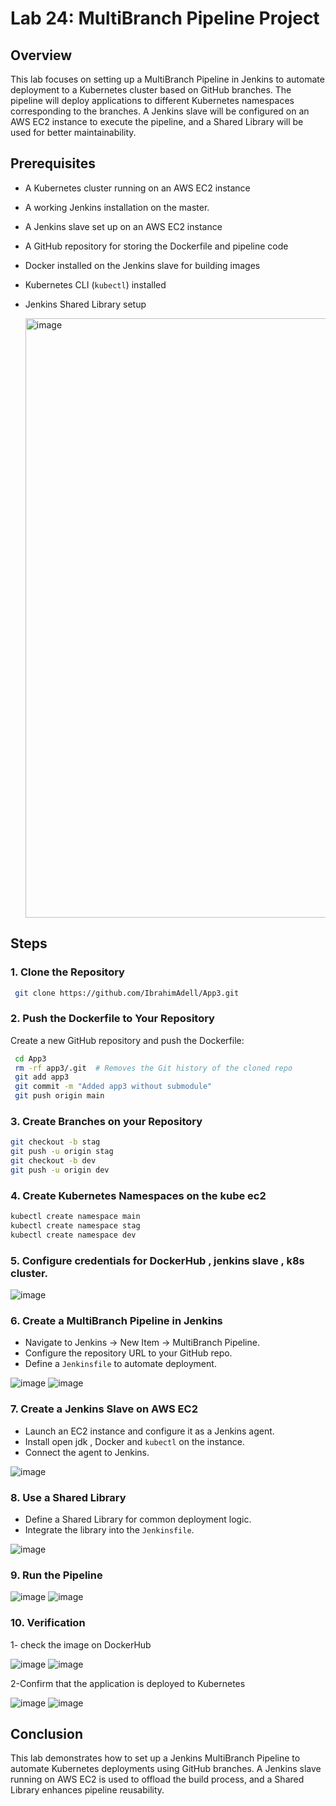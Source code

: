# Lab 24: MultiBranch Pipeline Project

## Overview
This lab focuses on setting up a MultiBranch Pipeline in Jenkins to automate deployment to a Kubernetes cluster based on GitHub branches. The pipeline will deploy applications to different Kubernetes namespaces corresponding to the branches. A Jenkins slave will be configured on an AWS EC2 instance to execute the pipeline, and a Shared Library will be used for better maintainability.

## Prerequisites
- A Kubernetes cluster running on an AWS EC2 instance
- A working Jenkins installation on the master.
- A Jenkins slave set up on an AWS EC2 instance
- A GitHub repository for storing the Dockerfile and pipeline code
- Docker installed on the Jenkins slave for building images
- Kubernetes CLI (`kubectl`) installed
- Jenkins Shared Library setup
  
  <img width="959" alt="image" src="https://github.com/user-attachments/assets/bdca6cef-f4f7-49de-98ab-bcaa0e0af98d" />

## Steps

### 1. Clone the Repository
```sh
 git clone https://github.com/IbrahimAdell/App3.git
```

### 2. Push the Dockerfile to Your Repository
Create a new GitHub repository and push the Dockerfile:
```sh
 cd App3
 rm -rf app3/.git  # Removes the Git history of the cloned repo
 git add app3
 git commit -m "Added app3 without submodule"
 git push origin main
```

### 3. Create Branches on your Repository
```sh
git checkout -b stag
git push -u origin stag
git checkout -b dev
git push -u origin dev
```

### 4. Create Kubernetes Namespaces on the kube ec2
```sh
kubectl create namespace main
kubectl create namespace stag
kubectl create namespace dev
```
### 5. Configure credentials for DockerHub , jenkins slave , k8s cluster.

![image](https://github.com/user-attachments/assets/28c5ee67-0406-4b82-991f-d44d2729d2ed)

### 6. Create a MultiBranch Pipeline in Jenkins
- Navigate to Jenkins → New Item → MultiBranch Pipeline.
- Configure the repository URL to your GitHub repo.
- Define a `Jenkinsfile` to automate deployment.
  
![image](https://github.com/user-attachments/assets/57d170f1-debe-4ad1-839e-ce77887f6253)
![image](https://github.com/user-attachments/assets/dbd49915-4ca0-431f-8e67-2a67cca36899)

### 7. Create a Jenkins Slave on AWS EC2
- Launch an EC2 instance and configure it as a Jenkins agent.
- Install open jdk , Docker and `kubectl` on the instance.
- Connect the agent to Jenkins.
  
![image](https://github.com/user-attachments/assets/79089fc7-45ff-44e6-ae20-86539b975748)

### 8. Use a Shared Library
- Define a Shared Library for common deployment logic.
- Integrate the library into the `Jenkinsfile`.

![image](https://github.com/user-attachments/assets/c4b4fc36-5d71-4049-9b67-bdf6775114ed)

### 9. Run the Pipeline

![image](https://github.com/user-attachments/assets/7cfbe871-4c9f-41df-ba96-eda5bc17afea)
![image](https://github.com/user-attachments/assets/731de297-601f-4f93-9fa0-efcfe57a54ac)

### 10. Verification 
1- check the image on DockerHub

![image](https://github.com/user-attachments/assets/8d49e019-25ae-4bf7-8e4b-ad3cc5bf1ebd)
![image](https://github.com/user-attachments/assets/2e896268-1e15-45f5-a255-ea0ecda8ece0)

2-Confirm that the application is deployed to Kubernetes

![image](https://github.com/user-attachments/assets/8ae0f0a3-f520-44c3-b9a2-43fb6d54d45b)
![image](https://github.com/user-attachments/assets/f5e58608-ac0b-4842-a866-b169c35df2c1)

## Conclusion
This lab demonstrates how to set up a Jenkins MultiBranch Pipeline to automate Kubernetes deployments using GitHub branches. A Jenkins slave running on AWS EC2 is used to offload the build process, and a Shared Library enhances pipeline reusability.


